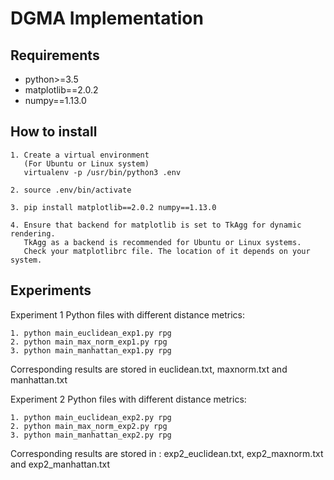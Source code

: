 DGMA Implementation
===================

Requirements
-------------
- python>=3.5
- matplotlib==2.0.2
- numpy==1.13.0

How to install
--------------

    1. Create a virtual environment
       (For Ubuntu or Linux system)
       virtualenv -p /usr/bin/python3 .env

    2. source .env/bin/activate

    3. pip install matplotlib==2.0.2 numpy==1.13.0

    4. Ensure that backend for matplotlib is set to TkAgg for dynamic rendering.
       TkAgg as a backend is recommended for Ubuntu or Linux systems.
       Check your matplotlibrc file. The location of it depends on your system.

Experiments
-----------

Experiment 1 Python files with different distance metrics:

    1. python main_euclidean_exp1.py rpg
    2. python main_max_norm_exp1.py rpg
    3. python main_manhattan_exp1.py rpg

Corresponding results are stored in euclidean.txt, maxnorm.txt and manhattan.txt

Experiment 2 Python files with different distance metrics:

    1. python main_euclidean_exp2.py rpg
    2. python main_max_norm_exp2.py rpg
    3. python main_manhattan_exp2.py rpg

Corresponding results are stored in :
    exp2_euclidean.txt, exp2_maxnorm.txt and exp2_manhattan.txt
